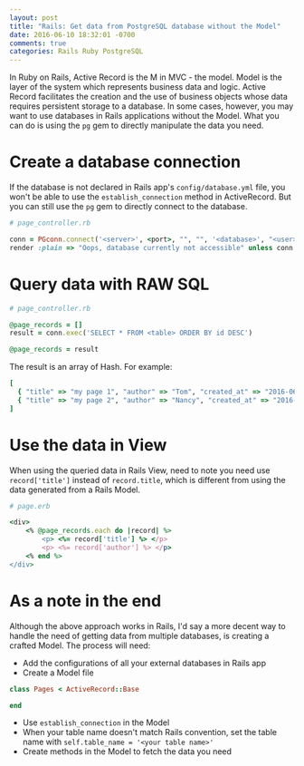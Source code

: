 ```yaml
---
layout: post
title: "Rails: Get data from PostgreSQL database without the Model"
date: 2016-06-10 18:32:01 -0700
comments: true
categories: Rails Ruby PostgreSQL
---
```


In Ruby on Rails, Active Record is the M in MVC - the model. Model is the layer of the system which represents business data and logic. Active Record facilitates the creation and the use of business objects whose data requires persistent storage to a database. In some cases, however, you may want to use databases in Rails applications without the Model. What you can do is using the ```pg``` gem to directly manipulate the data you need.

# Create a database connection

If the database is not declared in Rails app's ```config/database.yml``` file, you won't be able to use the ```establish_connection``` method in ActiveRecord. But you can still use the ```pg``` gem to directly connect to the database.

<!--more--> 

```ruby
# page_controller.rb

conn = PGconn.connect('<server>', <port>, "", "", '<database>', "<user>", "<password>")
render :plain => "Oops, database currently not accessible" unless conn

```

# Query data with RAW SQL

```ruby
# page_controller.rb

@page_records = []
result = conn.exec('SELECT * FROM <table> ORDER BY id DESC')

@page_records = result

```

The result is an array of Hash. For example:

```ruby
[
  { "title" => "my page 1", "author" => "Tom", "created_at" => "2016-06-08" }
  { "title" => "my page 2", "author" => "Nancy", "created_at" => "2016-06-09" }
]
```

# Use the data in View

When using the queried data in Rails View, need to note you need use ```record['title']``` instead of ```record.title```, which is different from using the data generated from a Rails Model.

```ruby
# page.erb

<div>
    <% @page_records.each do |record| %>
        <p> <%= record['title'] %> </p>
        <p> <%= record['author'] %> </p>
    <% end %>
</div>
```

# As a note in the end

Although the above approach works in Rails, I'd say a more decent way to handle the need of getting data from multiple databases, is creating a crafted Model. The process will need:

- Add the configurations of all your external databases in Rails app
- Create a Model file

```ruby
class Pages < ActiveRecord::Base

end
```

- Use ```establish_connection``` in the Model
- When your table name doesn't match Rails convention, set the table name with ```self.table_name = '<your table name>'```
- Create methods in the Model to fetch the data you need

